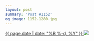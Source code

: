 ```yaml
---
layout: post
summary: 'Post #1152'
og_image: 1152-1280.jpg
---
```


<p>
 <time>
  <a href="/1152">
   {{ page.date | date: "%B %-d, %Y" }}
  </a>
 </time>
 <a href="/1152">
  <img sizes="(min-width: 700px) 50vw, calc(100vw - 2rem)" src="{{ site.assets_url }}/1152-640.jpg" srcset="{{ site.assets_url }}/1152-320.jpg 320w, {{ site.assets_url }}/1152-640.jpg 640w, {{ site.assets_url }}/1152-960.jpg 960w, {{ site.assets_url }}/1152-1280.jpg 1280w"/>
 </a>
</p>
